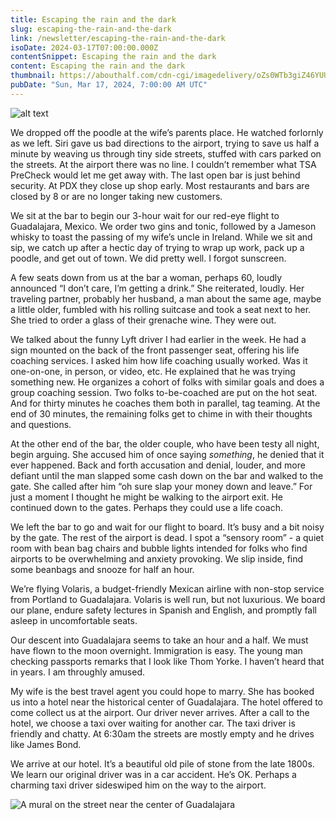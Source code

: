 ```yaml
---
title: Escaping the rain and the dark
slug: escaping-the-rain-and-the-dark
link: /newsletter/escaping-the-rain-and-the-dark
isoDate: 2024-03-17T07:00:00.000Z
contentSnippet: Escaping the rain and the dark
content: Escaping the rain and the dark
thumbnail: https://abouthalf.com/cdn-cgi/imagedelivery/oZs0WTb3giZ46YUUQdHDjQ/2efe207b-953a-4f5d-a534-9dbab1b7a800/width=1200,format=auto
pubDate: "Sun, Mar 17, 2024, 7:00:00 AM UTC"
---
```


![alt text](https://abouthalf.com/cdn-cgi/imagedelivery/oZs0WTb3giZ46YUUQdHDjQ/2efe207b-953a-4f5d-a534-9dbab1b7a800/width=1200,format=auto)

We dropped off the poodle at the wife’s parents place. He watched forlornly as we left. Siri gave us bad directions to the airport, trying to save us half a minute by weaving us through tiny side streets, stuffed with cars parked on the streets. At the airport there was no line. I couldn’t remember what TSA PreCheck would let me get away with. The last open bar is just behind security. At PDX they close up shop early. Most restaurants and bars are closed by 8 or are no longer taking new customers.

We sit at the bar to begin our 3-hour wait for our red-eye flight to Guadalajara, Mexico. We order two gins and tonic, followed by a Jameson whisky to toast the passing of my wife’s uncle in Ireland. While we sit and sip, we catch up after a hectic day of trying to wrap up work, pack up a poodle, and get out of town. We did pretty well. I forgot sunscreen.

A few seats down from us at the bar a woman, perhaps 60, loudly announced “I don’t care, I’m getting a drink.” She reiterated, loudly. Her traveling partner, probably her husband, a man about the same age, maybe a little older, fumbled with his rolling suitcase and took a seat next to her. She tried to order a glass of their grenache wine. They were out.

We talked about the funny Lyft driver I had earlier in the week. He had a sign mounted on the back of the front passenger seat, offering his life coaching services. I asked him how life coaching usually worked. Was it one-on-one, in person, or video, etc. He explained that he was trying something new. He organizes a cohort of folks with similar goals and does a group coaching session. Two folks to-be-coached are put on the hot seat. And for thirty minutes he coaches them both in parallel, tag teaming. At the end of 30 minutes, the remaining folks get to chime in with their thoughts and questions.

At the other end of the bar, the older couple, who have been testy all night, begin arguing. She accused him of once saying _something_, he denied that it ever happened. Back and forth accusation and denial, louder, and more defiant until the man slapped some cash down on the bar and walked to the gate. She called after him “oh sure slap your money down and leave.” For just a moment I thought he might be walking to the airport exit. He continued down to the gates. Perhaps they could use a life coach.

We left the bar to go and wait for our flight to board. It’s busy and a bit noisy by the gate. The rest of the airport is dead. I spot a “sensory room” - a quiet room with bean bag chairs and bubble lights intended for folks who find airports to be overwhelming and anxiety provoking. We slip inside, find some beanbags and snooze for half an hour.

We’re flying Volaris, a budget-friendly Mexican airline with non-stop service from Portland to Guadalajara. Volaris is well run, but not luxurious. We board our plane, endure safety lectures in Spanish and English, and promptly fall asleep in uncomfortable seats.

Our descent into Guadalajara seems to take an hour and a half. We must have flown to the moon overnight. Immigration is easy. The young man checking passports remarks that I look like Thom Yorke. I haven’t heard that in years. I am throughly amused.

My wife is the best travel agent you could hope to marry. She has booked us into a hotel near the historical center of Guadalajara. The hotel offered to come collect us at the airport. Our driver never arrives. After a call to the hotel, we choose a taxi over waiting for another car. The taxi driver is friendly and chatty. At 6:30am the streets are mostly empty and he drives like James Bond.

We arrive at our hotel. It’s a beautiful old pile of stone from the late 1800s. We learn our original driver was in a car accident. He’s OK. Perhaps a charming taxi driver sideswiped him on the way to the airport.

![A mural on the street near the center of Guadalajara](https://abouthalf.com/cdn-cgi/imagedelivery/oZs0WTb3giZ46YUUQdHDjQ/d462c52f-50e0-4d4c-7891-9e3738307a00/width=1200,format=auto)
